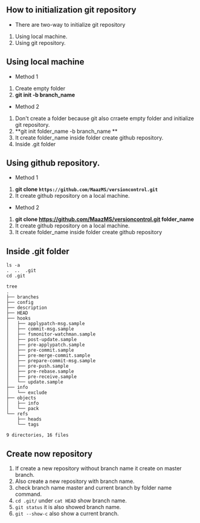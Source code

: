 ## How to initialization git repository   
* There are two-way to initialize git repository    
1. Using local machine.        
1. Using git repository.  
   
## Using local machine    
* Method 1
1. Create empty folder   
1. **git init -b branch_name**   

* Method 2
1. Don't create a folder because git also crraete empty folder and initialize git repository.  
1. **git init folder_name  -b branch_name **    
1. It create folder_name inside folder create github repository.  
1. Inside .git folder   

## Using github repository.   
* Method 1 
1. **git clone `https://github.com/MaazMS/versioncontrol.git`**      
1. It create github repository on a local machine.    

* Method 2   
1. **git clone https://github.com/MaazMS/versioncontrol.git folder_name**   
1. It create github repository on a local machine.  
1. It create folder_name inside folder create github repository

## Inside .git folder
````  
ls -a
.  ..  .git
cd .git

tree
.
├── branches
├── config
├── description
├── HEAD
├── hooks
│   ├── applypatch-msg.sample
│   ├── commit-msg.sample
│   ├── fsmonitor-watchman.sample
│   ├── post-update.sample
│   ├── pre-applypatch.sample
│   ├── pre-commit.sample
│   ├── pre-merge-commit.sample
│   ├── prepare-commit-msg.sample
│   ├── pre-push.sample
│   ├── pre-rebase.sample
│   ├── pre-receive.sample
│   └── update.sample
├── info
│   └── exclude
├── objects
│   ├── info
│   └── pack
└── refs
    ├── heads
    └── tags

9 directories, 16 files
 ````    

## Create now repository  
1. If create a new repository without branch name it create on master branch.  
1. Also create a new repository with branch name.     
1. check branch name master and current branch by folder name command.  
1. `cd .git/` under `cat HEAD` show branch name.  
1. `git status`  it is also showed branch name.  
1. `git --show-c` also show a current branch.  
